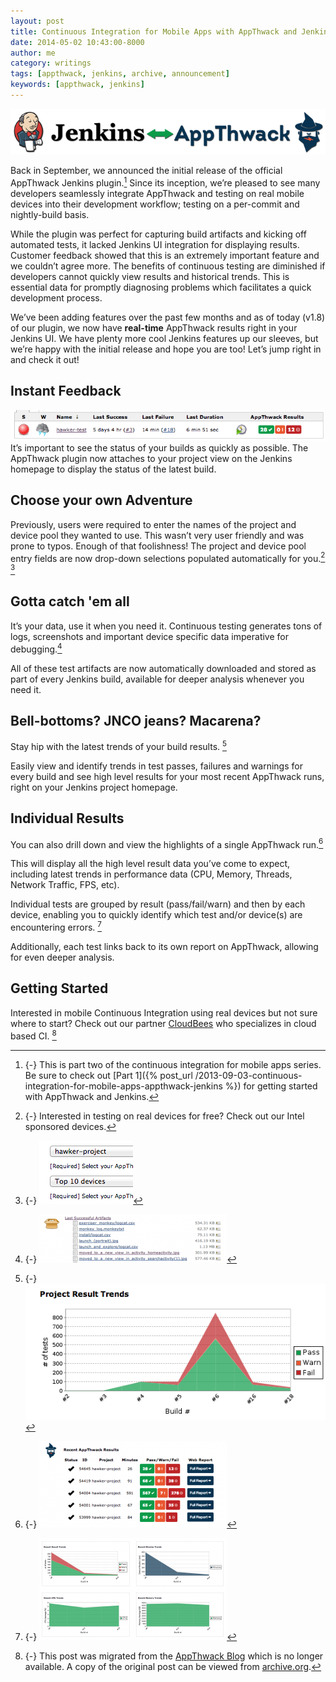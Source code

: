 ```yaml
---
layout: post
title: Continuous Integration for Mobile Apps with AppThwack and Jenkins (Part 2)
date: 2014-05-02 10:43:00-8000
author: me
category: writings
tags: [appthwack, jenkins, archive, announcement]
keywords: [appthwack, jenkins]
---
```

![](/assets/images/posts/jenkins-appthwack-header.png)

Back in September, we announced the initial release of the official AppThwack Jenkins plugin.[^part-1] Since its inception, we’re pleased to see many developers seamlessly integrate AppThwack and testing on real mobile devices into their development workflow; testing on a per-commit and nightly-build basis.

[^part-1]: {-}
  This is part two of the continuous integration for mobile apps series.
  Be sure to check out [Part 1]({% post_url /2013-09-03-continuous-integration-for-mobile-apps-appthwack-jenkins %}) for getting started with AppThwack and Jenkins.

While the plugin was perfect for capturing build artifacts and kicking off automated tests, it lacked Jenkins UI integration for displaying results. Customer feedback showed that this is an extremely important feature and we couldn’t agree more. The benefits of continuous testing are diminished if developers cannot quickly view results and historical trends. This is essential data for promptly diagnosing problems which facilitates a quick development process.

We’ve been adding features over the past few months and as of today (v1.8) of our plugin, we now have **real-time** AppThwack results right in your Jenkins UI. We have plenty more cool Jenkins features up our sleeves, but we’re happy with the initial release and hope you are too! Let’s jump right in and check it out!

## Instant Feedback

![Build Status](/assets/images/posts/jenkins-appthwack-build-status.png)
It’s important to see the status of your builds as quickly as possible. The AppThwack plugin now attaches to your project view on the Jenkins homepage to display the status of the latest build.

## Choose your own Adventure

Previously, users were required to enter the names of the project and device pool they wanted to use. This wasn’t very user friendly and was prone to typos. Enough of that foolishness! The project and device pool entry fields are now drop-down selections populated automatically for you.[^intel] [^project-settings]

[^project-settings]: {-}
   ![Project Settings](/assets/images/posts/jenkins-appthwack-settings.png)
[^intel]: {-}
   Interested in testing on real devices for free? Check out our Intel sponsored devices.

## Gotta catch 'em all

It’s your data, use it when you need it. Continuous testing generates tons of logs, screenshots and important device specific data imperative for debugging.[^artifacts-list]

[^artifacts-list]: {-}
   ![Artifacts list](/assets/images/posts/jenkins-appthwack-artifacts.png)

All of these test artifacts are now automatically downloaded and stored as part of every Jenkins build, available for deeper analysis whenever you need it.

## Bell-bottoms? JNCO jeans? Macarena?

Stay hip with the latest trends of your build results. [^project-results]

[^project-results]: {-}
   ![Project Result Trends](/assets/images/posts/jenkins-appthwack-result-graph.png)

Easily view and identify trends in test passes, failures and warnings for every build and see high level results for your most recent AppThwack runs, right on your Jenkins project homepage.

## Individual Results

You can also drill down and view the highlights of a single AppThwack run.[^recent-results]

This will display all the high level result data you’ve come to expect, including latest trends in performance data (CPU, Memory, Threads, Network Traffic, FPS, etc).

[^recent-results]: {-}
   ![Recent Results](/assets/images/posts/jenkins-appthwack-results-table.png)

Individual tests are grouped by result (pass/fail/warn) and then by each device, enabling you to quickly identify which test and/or device(s) are encountering errors. [^report-graphs]

Additionally, each test links back to its own report on AppThwack, allowing for even deeper analysis.

[^report-graphs]: {-}
   ![Report Graphs](/assets/images/posts/jenkins-appthwack-report-graphs.png)

## Getting Started

Interested in mobile Continuous Integration using real devices but not sure where to start? Check out our partner [CloudBees](https://www.cloudbees.com/) who specializes in cloud based CI. [^archived]

[^archived]: {-}
  This post was migrated from the [AppThwack Blog](https://blog.appthwack.com) which is no longer available.
  A copy of the original post can be viewed from [archive.org](https://web.archive.org/web/20140718005710/http://blog.appthwack.com/continuous-integration-for-mobile-apps-appthwack-jenkins-part-2/
).
